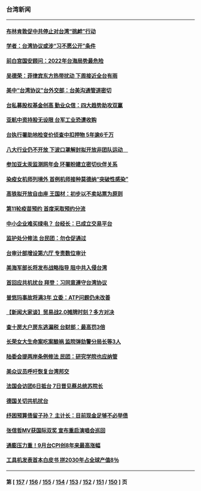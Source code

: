### 台湾新闻
---
#### [布林肯敦促中共停止对台湾“挑衅”行动](../../pages/ncid1349361/n13286189.md) 
#### [学者：台湾协议或涉“习不愿公开”条件](../../pages/ncid1349361/n13286114.md) 
#### [前白宫国安顾问：2022年台海局势最危险](../../pages/ncid1349361/n13285891.md) 
#### [吴德荣：菲律宾东方热带扰动 下周接近全台有雨](../../pages/ncid1349361/n13285758.md) 
#### [美中“台湾协议”台外交部：台美沟通管道密切](../../pages/ncid1349361/n13285836.md) 
#### [台私募股权基金创高 勤业众信：四大趋势助攻双赢](../../pages/ncid1349361/n13285674.md) 
#### [亚航中资持股无设限 台军工业恐遭收购](../../pages/ncid1349361/n13285676.md) 
#### [台执行署助地检变价侦查中扣押物 5年逾6千万](../../pages/ncid1349361/n13285496.md) 
#### [八大行业仍不开放 下波口罩解封拟开放非团队运动　](../../pages/ncid1349361/n13285506.md) 
#### [参加亚太汞监测网年会 环署盼建立密切伙伴关系](../../pages/ncid1349361/n13285501.md) 
#### [染疫女机师列境外 首例机师接种莫德纳“突破性感染”](../../pages/ncid1349361/n13285509.md) 
#### [高铁拟开放自由座 王国材：初步以不卖站票为原则](../../pages/ncid1349361/n13285512.md) 
#### [第11轮疫苗预约 首度采取预约分流](../../pages/ncid1349361/n13285514.md) 
#### [中小企业难买绿电？ 台经长：已成立交易平台](../../pages/ncid1349361/n13285433.md) 
#### [监护处分修法 台民团：勿仓促通过](../../pages/ncid1349361/n13285435.md) 
#### [台审计部增设第六厅 专责数位审计](../../pages/ncid1349361/n13285335.md) 
#### [美海军部长将发布战略指导 阻中共入侵台湾](../../pages/ncid1349361/n13285932.md) 
#### [首回应共机扰台 拜登：习同意遵守台湾协议](../../pages/ncid1349361/n13285760.md) 
#### [普悠玛事故将满3年 立委：ATP问题仍未改善](../../pages/ncid1349361/n13285769.md) 
#### [【新闻大家谈】贸易战2.0摊牌时刻？多方对决](../../pages/ncid1349361/n13285443.md) 
#### [查十房大户房东逃漏税 台财部：最高罚3倍](../../pages/ncid1349361/n13285778.md) 
#### [长荣女大生命案吃案酿祸 监院弹劾警分局长等3人](../../pages/ncid1349361/n13285781.md) 
#### [陆委会提两岸条例修法 民团：研究学院也应纳管](../../pages/ncid1349361/n13285666.md) 
#### [美众议员呼吁恢复台湾邦交](../../pages/ncid1349361/n13285655.md) 
#### [法国会访团6日抵台 7日晋见蔡总统苏院长](../../pages/ncid1349361/n13285652.md) 
#### [德国关切共机扰台](../../pages/ncid1349361/n13285662.md) 
#### [纾困预算债留子孙？ 主计长：目前现金足够不必举债](../../pages/ncid1349361/n13285551.md) 
#### [张信哲MV获国际双奖 宣布重启演唱会巡回](../../pages/ncid1349361/n13284944.md) 
#### [通膨压力重！9月台CPI创8年来最高涨幅](../../pages/ncid1349361/n13285554.md) 
#### [工具机发表首本白皮书 拼2030年占全球产值8％](../../pages/ncid1349361/n13285557.md) 

---
#### 第 [ [157](./157.md) / [156](./156.md) / [155](./155.md) / [154](./154.md) / [153](./153.md) / [152](./152.md) / [151](./151.md) / [150](./150.md) ] 页
